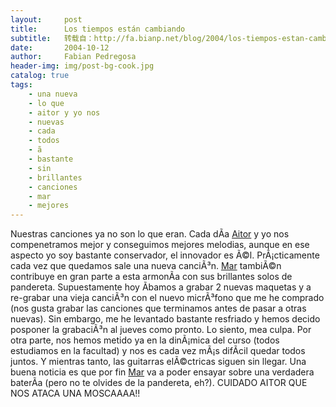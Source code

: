 ```yaml
---
layout:     post
title:      Los tiempos están cambiando
subtitle:   转载自：http://fa.bianp.net/blog/2004/los-tiempos-estan-cambiando/
date:       2004-10-12
author:     Fabian Pedregosa
header-img: img/post-bg-cook.jpg
catalog: true
tags:
    - una nueva
    - lo que
    - aitor y yo nos
    - nuevas
    - cada
    - todos
    - ã
    - bastante
    - sin
    - brillantes
    - canciones
    - mar
    - mejores
---
```


Nuestras canciones ya no son lo que eran. Cada dÃ­a [Aitor](http://aitor.losmauricios.net/.) y yo nos
compenetramos mejor y conseguimos mejores melodias, aunque en ese
aspecto yo soy bastante conservador, el innovador es Ã©l. PrÃ¡cticamente
cada vez que quedamos sale una nueva canciÃ³n. [Mar](http://mar.losmauricios.net/.) tambiÃ©n
contribuye en gran parte a esta armonÃ­a con sus brillantes solos de
pandereta. Supuestamente hoy Ã­bamos a grabar 2 nuevas maquetas y a
re-grabar una vieja canciÃ³n con el nuevo micrÃ³fono que me he comprado
(nos gusta grabar las canciones que terminamos antes de pasar a otras
nuevas). Sin embargo, me he levantado bastante resfriado y hemos decido
posponer la grabaciÃ³n al jueves como pronto. Lo siento, mea culpa. Por
otra parte, nos hemos metido ya en la dinÃ¡mica del curso (todos
estudiamos en la facultad) y nos es cada vez mÃ¡s difÃ­cil quedar todos
juntos. Y mientras tanto, las guitarras elÃ©ctricas siguen sin llegar.
Una buena noticia es que por fin [Mar](http://mar.losmauricios.net/.) va a poder ensayar sobre una
verdadera baterÃ­a (pero no te olvides de la pandereta, eh?). CUIDADO
AITOR QUE NOS ATACA UNA MOSCAAAA!!
